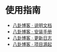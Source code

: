 # 使用指南
* [八卦博客 · 说明文档](index.md)
* [八卦博客 · 安装手册](setup.md)
* [八卦博客 · 更新日志](log.md)
* [八卦博客 · 项目源起](what.md)